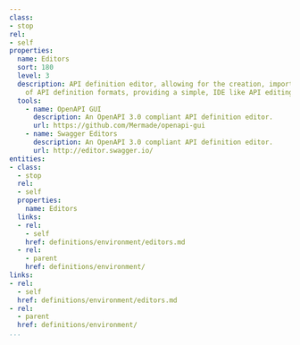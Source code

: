 ```yaml
---
class:
- stop
rel:
- self
properties:
  name: Editors
  sort: 180
  level: 3
  description: API definition editor, allowing for the creation, import, and export
    of API definition formats, providing a simple, IDE like API editing experience.
  tools:
    - name: OpenAPI GUI
      description: An OpenAPI 3.0 compliant API definition editor.
      url: https://github.com/Mermade/openapi-gui
    - name: Swagger Editors
      description: An OpenAPI 3.0 compliant API definition editor.
      url: http://editor.swagger.io/       
entities:
- class:
  - stop
  rel:
  - self
  properties:
    name: Editors
  links:
  - rel:
    - self
    href: definitions/environment/editors.md
  - rel:
    - parent
    href: definitions/environment/
links:
- rel:
  - self
  href: definitions/environment/editors.md
- rel:
  - parent
  href: definitions/environment/
...
```

